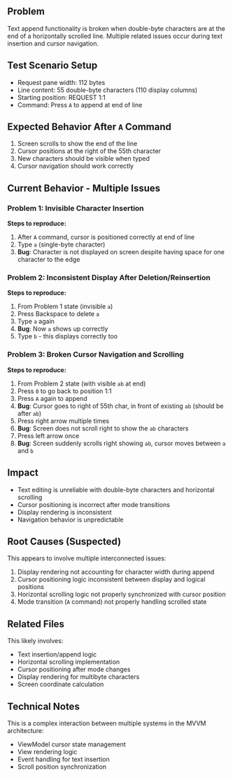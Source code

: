 ## Problem

Text append functionality is broken when double-byte characters are at the end of a horizontally scrolled line. Multiple related issues occur during text insertion and cursor navigation.

## Test Scenario Setup

- Request pane width: 112 bytes
- Line content: 55 double-byte characters (110 display columns)
- Starting position: REQUEST 1:1
- Command: Press `A` to append at end of line

## Expected Behavior After `A` Command

1. Screen scrolls to show the end of the line
2. Cursor positions at the right of the 55th character
3. New characters should be visible when typed
4. Cursor navigation should work correctly

## Current Behavior - Multiple Issues

### Problem 1: Invisible Character Insertion
**Steps to reproduce:**
1. After `A` command, cursor is positioned correctly at end of line
2. Type `a` (single-byte character)
3. **Bug**: Character is not displayed on screen despite having space for one character to the edge

### Problem 2: Inconsistent Display After Deletion/Reinsertion
**Steps to reproduce:**
1. From Problem 1 state (invisible `a`)
2. Press Backspace to delete `a`
3. Type `a` again
4. **Bug**: Now `a` shows up correctly
5. Type `b` - this displays correctly too

### Problem 3: Broken Cursor Navigation and Scrolling
**Steps to reproduce:**
1. From Problem 2 state (with visible `ab` at end)
2. Press `0` to go back to position 1:1
3. Press `A` again to append
4. **Bug**: Cursor goes to right of 55th char, in front of existing `ab` (should be after `ab`)
5. Press right arrow multiple times
6. **Bug**: Screen does not scroll right to show the `ab` characters
7. Press left arrow once
8. **Bug**: Screen suddenly scrolls right showing `ab`, cursor moves between `a` and `b`

## Impact

- Text editing is unreliable with double-byte characters and horizontal scrolling
- Cursor positioning is incorrect after mode transitions
- Display rendering is inconsistent
- Navigation behavior is unpredictable

## Root Causes (Suspected)

This appears to involve multiple interconnected issues:
1. Display rendering not accounting for character width during append
2. Cursor positioning logic inconsistent between display and logical positions
3. Horizontal scrolling logic not properly synchronized with cursor position
4. Mode transition (`A` command) not properly handling scrolled state

## Related Files

This likely involves:
- Text insertion/append logic
- Horizontal scrolling implementation
- Cursor positioning after mode changes
- Display rendering for multibyte characters
- Screen coordinate calculation

## Technical Notes

This is a complex interaction between multiple systems in the MVVM architecture:
- ViewModel cursor state management
- View rendering logic
- Event handling for text insertion
- Scroll position synchronization
